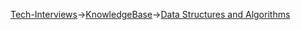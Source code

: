 [Tech-Interviews](../../README.md)->[KnowledgeBase](../KnowledgeBase.md)->[Data Structures and Algorithms](../Data%20Strunctures%20and%20Algorithms/DSA.md)